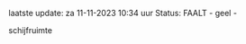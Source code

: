 laatste update: 
za 11-11-2023 10:34   uur 
Status: FAALT - geel - 
<div class="service Y">schijfruimte</div>